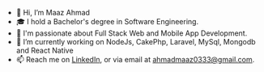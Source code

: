 - 👋 Hi, I’m Maaz Ahmad
- 🎓 I hold a Bachelor's degree in Software Engineering.
- 👀 I'm passionate about Full Stack Web and Mobile App Development.
- 🌱 I’m currently working on NodeJs, CakePhp, Laravel, MySql, Mongodb and React Native
- 📫 Reach me on [LinkedIn](https://www.linkedin.com/in/maaz-ahmad-3709241a6/), or via email at [ahmadmaaz0333@gmail.com](mailto:ahmadmaaz0333@gmail.com).

<!---
MaazAhmad0333/MaazAhmad0333 is a ✨ special ✨ repository because its `README.md` (this file) appears on your GitHub profile.
You can click the Preview link to take a look at your changes.
--->
